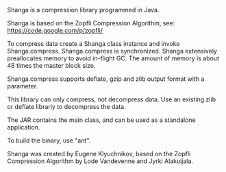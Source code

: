 Shanga is a compression library programmed in Java.

Shanga is based on the Zopfli Compression Algorithm, see:
https://code.google.com/p/zopfli/

To compress data create a Shanga class instance and invoke Shanga.compress.
Shanga.compress is synchronized. Shanga extensively preallocates memory to avoid
in-flight GC. The amount of memory is about 48 times the master block size.

Shanga.compress supports deflate, gzip and zlib output format with a parameter.

This library can only compress, not decompress data. Use an existing zlib or deflate
librariy to decompress the data.

The JAR contains the main class, and can be used as a standalone application.

To build the binary, use "ant".

Shanga was created by Eugene Klyuchnikov, based on the Zopfli Compression Algorithm
by Lode Vandevenne and Jyrki Alakuijala.

